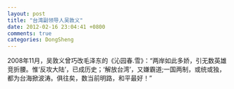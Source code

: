 ```yaml
---
layout: post
title: "台湾副领导人吴敦义"
date: 2012-02-16 23:04:41 +0800
comments: true
categories: DongSheng
---
```

2008年11月，吴敦义曾巧改毛泽东的《沁园春.雪》：“两岸如此多娇，引无数英雄竞折腰。惟‘反攻大陆’，已成历史；‘解放台湾’，又嫌霸道;一国两制，或统或独，都为台海掀波涛。俱往矣，数当前明路，和平最好！”